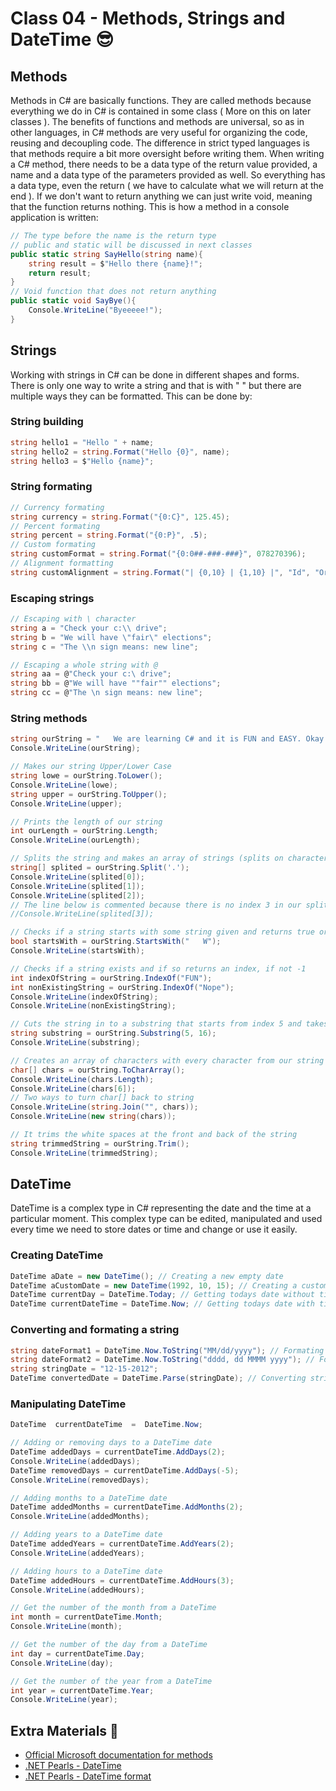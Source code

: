 # Class 04 - Methods, Strings and DateTime 😎
## Methods
Methods in C# are basically functions. They are called methods because everything we do in C# is contained in some class ( More on this on later classes ). The benefits of functions and methods are universal, so as in other languages, in C# methods are very useful for organizing the code, reusing and decoupling code. The difference in strict typed languages is that methods require a bit more oversight before writing them. When writing a C# method, there needs to be a data type of the return value provided, a name and a data type of the parameters provided as well. So everything has a data type, even the return ( we have to calculate what we will return at the end ). If we don't want to return anything we can just write void, meaning that the function returns nothing. This is how a method in a console application is written:
```c#
// The type before the name is the return type
// public and static will be discussed in next classes
public static string SayHello(string name){
	string result = $"Hello there {name}!";
    return result;
}
// Void function that does not return anything
public static void SayBye(){
	Console.WriteLine("Byeeeee!");
}
```
## Strings
Working with strings in C# can be done in different shapes and forms. There is only one way to write a string and that is with " " but there are multiple ways they can be formatted. This can be done by:

### String building
```c#
string hello1 = "Hello " + name;
string hello2 = string.Format("Hello {0}", name);
string hello3 = $"Hello {name}";
```
### String formating
```c#
// Currency formating
string currency = string.Format("{0:C}", 125.45); 
// Percent formating
string percent = string.Format("{0:P}", .5); 
// Custom formating
string customFormat = string.Format("{0:0##-###-###}", 078270396); 
// Alignment formatting
string customAlignment = string.Format("| {0,10} | {1,10} |", "Id", "Order"); 
```
### Escaping strings
```C#
// Escaping with \ character
string a = "Check your c:\\ drive";
string b = "We will have \"fair\" elections";
string c = "The \\n sign means: new line";

// Escaping a whole string with @
string aa = @"Check your c:\ drive";
string bb = @"We will have ""fair"" elections";
string cc = @"The \n sign means: new line";
```

### String methods
```c#
string ourString = "   We are learning C# and it is FUN and EASY. Okay maybe just FUN.    ";
Console.WriteLine(ourString);

// Makes our string Upper/Lower Case
string lowe = ourString.ToLower();
Console.WriteLine(lowe);
string upper = ourString.ToUpper();
Console.WriteLine(upper);

// Prints the length of our string
int ourLength = ourString.Length;
Console.WriteLine(ourLength);

// Splits the string and makes an array of strings (splits on character selected)
string[] splited = ourString.Split('.');
Console.WriteLine(splited[0]);
Console.WriteLine(splited[1]);
Console.WriteLine(splited[2]);
// The line below is commented because there is no index 3 in our splited array
//Console.WriteLine(splited[3]);

// Checks if a string starts with some string given and returns true or false
bool startsWith = ourString.StartsWith("   W");
Console.WriteLine(startsWith);

// Checks if a string exists and if so returns an index, if not -1
int indexOfString = ourString.IndexOf("FUN");
int nonExistingString = ourString.IndexOf("Nope");
Console.WriteLine(indexOfString);
Console.WriteLine(nonExistingString);

// Cuts the string in to a substring that starts from index 5 and takes the next 16 characters
string substring = ourString.Substring(5, 16);
Console.WriteLine(substring);

// Creates an array of characters with every character from our string
char[] chars = ourString.ToCharArray();
Console.WriteLine(chars.Length);
Console.WriteLine(chars[6]);
// Two ways to turn char[] back to string
Console.WriteLine(string.Join("", chars));
Console.WriteLine(new string(chars));

// It trims the white spaces at the front and back of the string
string trimmedString = ourString.Trim();
Console.WriteLine(trimmedString);
```
## DateTime
DateTime is a complex type in C# representing the date and the time at a particular moment. This complex type can be edited, manipulated and used every time we need to store dates or time and change or use it easily. 
### Creating DateTime
```c#
DateTime aDate = new DateTime(); // Creating a new empty date
DateTime aCustomDate = new DateTime(1992, 10, 15); // Creating a custom date
DateTime currentDay = DateTime.Today; // Getting todays date without time
DateTime currentDateTime = DateTime.Now; // Getting todays date with time
```
### Converting and formating a string
```c#
string dateFormat1 = DateTime.Now.ToString("MM/dd/yyyy"); // Formating date to string
string dateFormat2 = DateTime.Now.ToString("dddd, dd MMMM yyyy"); // Formating date to string
string stringDate = "12-15-2012"; 
DateTime convertedDate = DateTime.Parse(stringDate); // Converting string to date
```
### Manipulating DateTime
```c#
DateTime  currentDateTime  =  DateTime.Now;

// Adding or removing days to a DateTime date
DateTime addedDays = currentDateTime.AddDays(2);
Console.WriteLine(addedDays);
DateTime removedDays = currentDateTime.AddDays(-5);
Console.WriteLine(removedDays);

// Adding months to a DateTime date
DateTime addedMonths = currentDateTime.AddMonths(2);
Console.WriteLine(addedMonths);

// Adding years to a DateTime date
DateTime addedYears = currentDateTime.AddYears(2);
Console.WriteLine(addedYears);

// Adding hours to a DateTime date
DateTime addedHours = currentDateTime.AddHours(3);
Console.WriteLine(addedHours);

// Get the number of the month from a DateTime
int month = currentDateTime.Month;
Console.WriteLine(month);

// Get the number of the day from a DateTime
int day = currentDateTime.Day;
Console.WriteLine(day);

// Get the number of the year from a DateTime
int year = currentDateTime.Year;
Console.WriteLine(year);
```
## Extra Materials 📘
* [Official Microsoft documentation for methods](https://docs.microsoft.com/en-us/dotnet/csharp/methods)
* [.NET Pearls - DateTime](https://www.dotnetperls.com/datetime)
* [.NET Pearls - DateTime format](https://www.dotnetperls.com/datetime-format)
